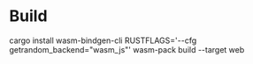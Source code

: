 # Build
cargo install wasm-bindgen-cli
RUSTFLAGS='--cfg getrandom_backend="wasm_js"' wasm-pack build --target web